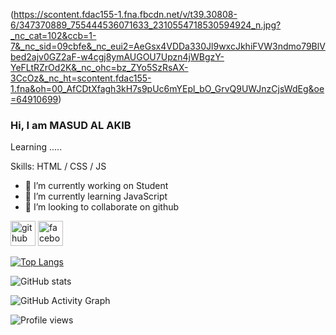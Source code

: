 (https://scontent.fdac155-1.fna.fbcdn.net/v/t39.30808-6/347370889_755444536071633_2310554718530594924_n.jpg?_nc_cat=102&ccb=1-7&_nc_sid=09cbfe&_nc_eui2=AeGsx4VDDa330Jl9wxcJkhiFVW3ndmo79BlVbed2ajv0GZ2aF-w4cgj8ymAUGOU7Upzn4jWBgzY-YeFLtRZrOd2K&_nc_ohc=bz_ZYo5SzRsAX-3CcOz&_nc_ht=scontent.fdac155-1.fna&oh=00_AfCDtXfagh3kH7s9pUc6mYEpl_bO_GrvQ9UWJnzCjsWdEg&oe=64910699)

### Hi, I am MASUD AL AKIB

Learning .....

Skills: HTML / CSS / JS

- 🔭 I’m currently working on Student 
- 🌱 I’m currently learning JavaScript 
- 👯 I’m looking to collaborate on github 


[<img src='https://cdn.jsdelivr.net/npm/simple-icons@3.0.1/icons/github.svg' alt='github' height='40'>](https://github.com/https://github.com/masudalakib)  [<img src='https://cdn.jsdelivr.net/npm/simple-icons@3.0.1/icons/facebook.svg' alt='facebook' height='40'>](https://www.facebook.com/masudalaklib)  

[![Top Langs](https://github-readme-stats.vercel.app/api/top-langs/?username=https://github.com/masudalakib)](https://github.com/anuraghazra/github-readme-stats)

![GitHub stats](https://github-readme-stats.vercel.app/api?username=https://github.com/masudalakib&show_icons=true&count_private=true)  

![GitHub Activity Graph](https://activity-graph.herokuapp.com/graph?username=https://github.com/masudalakib)  

![Profile views](https://gpvc.arturio.dev/https://github.com/masudalakib)  
